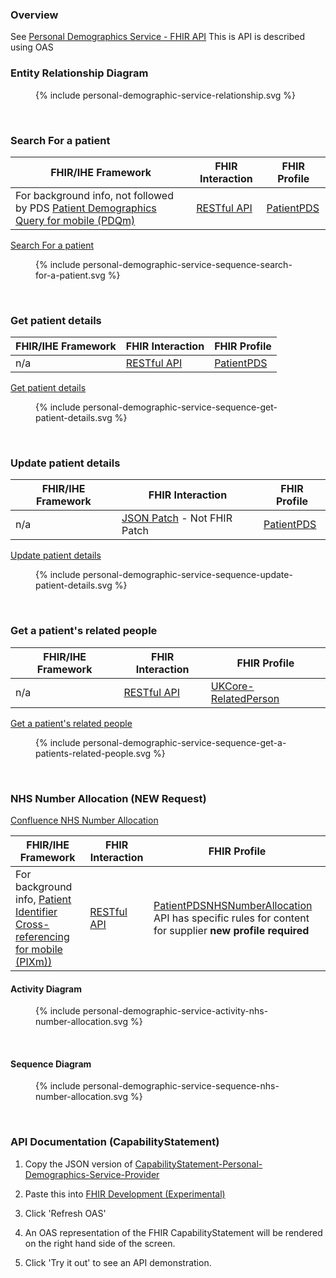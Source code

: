 ### Overview

See [Personal Demographics Service - FHIR API](https://digital.nhs.uk/developer/api-catalogue/personal-demographics-service-fhir)
This is API is described using OAS

### Entity Relationship Diagram

<figure>{% include personal-demographic-service-relationship.svg %}</figure>
<br clear="all"/>


### Search For a patient

| FHIR/IHE Framework                                                                                                                  | FHIR Interaction                              | FHIR Profile                                                |
|-------------------------------------------------------------------------------------------------------------------------------------|-----------------------------------------------|-------------------------------------------------------------|
| For background info, not followed by PDS [Patient Demographics Query for mobile (PDQm)](https://profiles.ihe.net/ITI/PDQm/index.html) | [RESTful API](restful-api.html) | [PatientPDS](StructureDefinition-PatientPDS.html) | 

[Search For a patient](https://digital.nhs.uk/developer/api-catalogue/personal-demographics-service-fhir#get-/Patient)

<figure>{% include personal-demographic-service-sequence-search-for-a-patient.svg %}</figure>
<br clear="all"/>

### Get patient details

| FHIR/IHE Framework | FHIR Interaction                              | FHIR Profile                                                |
|--------------------|-----------------------------------------------|-------------------------------------------------------------|
| n/a | [RESTful API](restful-api.html) | [PatientPDS](StructureDefinition-PatientPDS.html) | 

[Get patient details](https://digital.nhs.uk/developer/api-catalogue/personal-demographics-service-fhir#get-/Patient/-id-)

<figure>{% include personal-demographic-service-sequence-get-patient-details.svg %}</figure>
<br clear="all"/>

### Update patient details

| FHIR/IHE Framework | FHIR Interaction                                                             | FHIR Profile                                                |
|--------------------|------------------------------------------------------------------------------|-------------------------------------------------------------|
| n/a | [JSON Patch](https://datatracker.ietf.org/doc/html/rfc6902) - Not FHIR Patch | [PatientPDS](StructureDefinition-PatientPDS.html) | 

[Update patient details](https://digital.nhs.uk/developer/api-catalogue/personal-demographics-service-fhir#patch-/Patient/-id-)

<figure>{% include personal-demographic-service-sequence-update-patient-details.svg %}</figure>
<br clear="all"/>

### Get a patient's related people

| FHIR/IHE Framework | FHIR Interaction                              | FHIR Profile                                                   |
|--------------------|-----------------------------------------------|----------------------------------------------------------------|
| n/a | [RESTful API](restful-api.html) | [UKCore-RelatedPerson](StructureDefinition-RelatedPerson.html) | 

[Get a patient's related people](https://digital.nhs.uk/developer/api-catalogue/personal-demographics-service-fhir#get-/Patient/-id-/RelatedPerson)

<figure>{% include personal-demographic-service-sequence-get-a-patients-related-people.svg %}</figure>
<br clear="all"/>

### NHS Number Allocation (NEW Request)

[Confluence NHS Number Allocation](https://nhsd-confluence.digital.nhs.uk/display/DEMGRPH/PDS+FHIR+-+NHS+Number+Allocation+Analysis)

| FHIR/IHE Framework | FHIR Interaction                              | FHIR Profile                                                                                                                                                     |
|--------------------|-----------------------------------------------|------------------------------------------------------------------------------------------------------------------------------------------------------------------|
| For background info, [Patient Identifier Cross-referencing for mobile (PIXm))](https://profiles.ihe.net/ITI/PIXm/index.html) | [RESTful API](restful-api.html) | [PatientPDSNHSNumberAllocation](StructureDefinition-PatientPDSNHSNumberAllocation.html) API has specific rules for content for supplier **new profile required** | 

#### Activity Diagram 

<figure>{% include personal-demographic-service-activity-nhs-number-allocation.svg %}</figure>
<br clear="all"/>

#### Sequence Diagram

<figure>{% include personal-demographic-service-sequence-nhs-number-allocation.svg %}</figure>
<br clear="all"/>


### API Documentation (CapabilityStatement) 

1. Copy the JSON version of [CapabilityStatement-Personal-Demographics-Service-Provider](CapabilityStatement-Personal-Demographics-Service-Provider.html)

2. Paste this into [FHIR Development (Experimental)](https://nhsdigital.github.io/IOPS-Validation-UI/api)

3. Click 'Refresh OAS'

4. An OAS representation of the FHIR CapabilityStatement will be rendered on the right hand side of the screen.

5. Click 'Try it out' to see an API demonstration.

